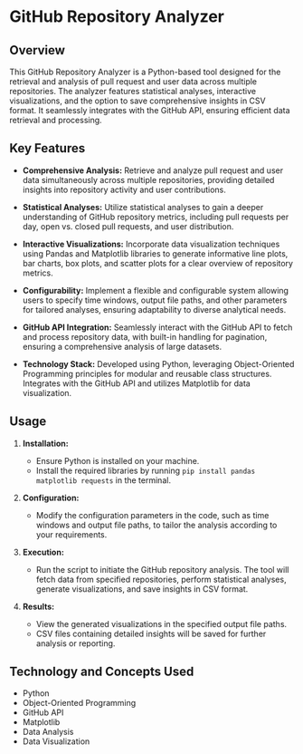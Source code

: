 # GitHub Repository Analyzer

## Overview

This GitHub Repository Analyzer is a Python-based tool designed for the retrieval and analysis of pull request and user data across multiple repositories. The analyzer features statistical analyses, interactive visualizations, and the option to save comprehensive insights in CSV format. It seamlessly integrates with the GitHub API, ensuring efficient data retrieval and processing.

## Key Features

- **Comprehensive Analysis:** Retrieve and analyze pull request and user data simultaneously across multiple repositories, providing detailed insights into repository activity and user contributions.

- **Statistical Analyses:** Utilize statistical analyses to gain a deeper understanding of GitHub repository metrics, including pull requests per day, open vs. closed pull requests, and user distribution.

- **Interactive Visualizations:** Incorporate data visualization techniques using Pandas and Matplotlib libraries to generate informative line plots, bar charts, box plots, and scatter plots for a clear overview of repository metrics.

- **Configurability:** Implement a flexible and configurable system allowing users to specify time windows, output file paths, and other parameters for tailored analyses, ensuring adaptability to diverse analytical needs.

- **GitHub API Integration:** Seamlessly interact with the GitHub API to fetch and process repository data, with built-in handling for pagination, ensuring a comprehensive analysis of large datasets.

- **Technology Stack:** Developed using Python, leveraging Object-Oriented Programming principles for modular and reusable class structures. Integrates with the GitHub API and utilizes Matplotlib for data visualization.

## Usage

1. **Installation:**
   - Ensure Python is installed on your machine.
   - Install the required libraries by running `pip install pandas matplotlib requests` in the terminal.

2. **Configuration:**
   - Modify the configuration parameters in the code, such as time windows and output file paths, to tailor the analysis according to your requirements.

3. **Execution:**
   - Run the script to initiate the GitHub repository analysis. The tool will fetch data from specified repositories, perform statistical analyses, generate visualizations, and save insights in CSV format.

4. **Results:**
   - View the generated visualizations in the specified output file paths.
   - CSV files containing detailed insights will be saved for further analysis or reporting.

## Technology and Concepts Used

- Python
- Object-Oriented Programming
- GitHub API
- Matplotlib
- Data Analysis
- Data Visualization

